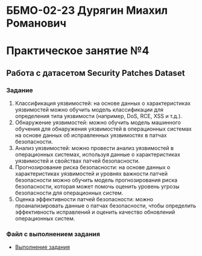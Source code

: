 # ББМО-02-23 Дурягин Миахил Романович
# Практическое занятие №4
## **Работа с датасетом Security Patches Dataset**
### Задание

1. Классификация уязвимостей: на основе данных о характеристиках уязвимостей можно обучить модель классификации для определения типа уязвимости (например, DoS, RCE, XSS и т.д.).
2. Обнаружение уязвимостей: можно обучить модель машинного обучения для обнаружения уязвимостей в операционных системах на основе данных об исправленных уязвимостях в патчах безопасности.
3. Анализ уязвимостей: можно провести анализ уязвимостей в операционных системах, используя данные о характеристиках уязвимостей и свойствах патчей безопасности.
4. Прогнозирование риска безопасности: на основе данных о характеристиках уязвимостей и уровнях важности патчей безопасности можно обучить модель прогнозирования риска безопасности, которая может помочь оценить уровень угрозы безопасности для операционных систем.
5. Оценка эффективности патчей безопасности: можно проанализировать данные о патчах безопасности, чтобы определить эффективность исправлений и оценить качество обновлений операционных систем.

### Файл с выполнением задания
- [Выполнение задания](./security_patches_dataset.ipynb)